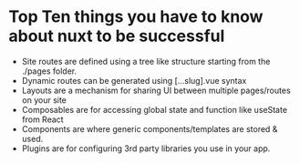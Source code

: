 # Top Ten things you have to know about nuxt to be successful

- Site routes are defined using a tree like structure starting from the ./pages folder.
- Dynamic routes can be generated using [...slug].vue syntax
- Layouts are a mechanism for sharing UI between multiple pages/routes on your site
- Composables are for accessing global state and function like useState from React
- Components are where generic components/templates are stored & used.
- Plugins are for configuring 3rd party libraries you use in your app.